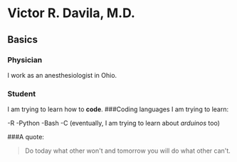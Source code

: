 # Victor R. Davila, M.D.

## Basics
### Physician
I work as an anesthesiologist in Ohio.
### Student
I am trying to learn how to **code**.
###Coding languages I am trying to learn:

-R
-Python
-Bash
-C (eventually, I am trying to learn about *arduinos* too)

###A quote:
>Do today what other won't and tomorrow you will do what other can't.

